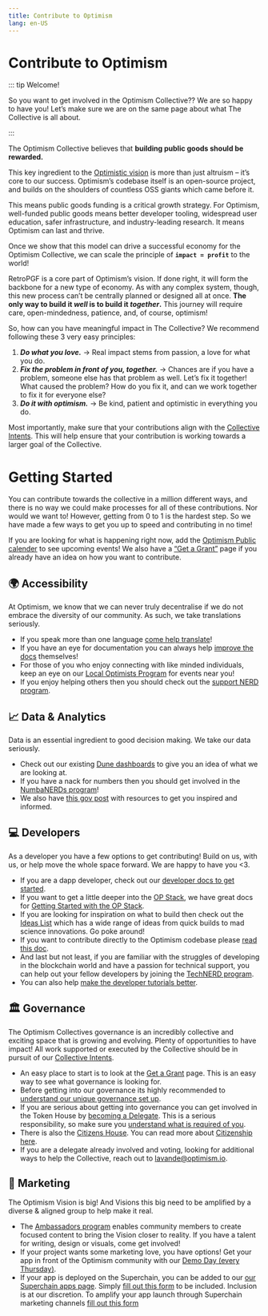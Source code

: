 ```yaml
---
title: Contribute to Optimism
lang: en-US
---
```


# Contribute to Optimism

::: tip Welcome!

So you want to get involved in the Optimism Collective?? We are so happy to have you! Let’s make sure we are on the same page about what The Collective is all about.

:::

The Optimism Collective believes that **building public goods should be rewarded.**

This key ingredient to the [Optimistic vision](https://www.optimism.io/vision) is more than just altruism – it’s core to our success. Optimism’s codebase itself is an open-source project, and builds on the shoulders of countless OSS giants which came before it.

This means public goods funding is a critical growth strategy. For Optimism, well-funded public goods means better developer tooling, widespread user education, safer infrastructure, and industry-leading research. It means Optimism can last and thrive.

Once we show that this model can drive a successful economy for the Optimism Collective, we can scale the principle of **`impact = profit`** to the world!

RetroPGF is a core part of Optimism’s vision. If done right, it will form the backbone for a new type of economy. As with any complex system, though, this new process can’t be centrally planned or designed all at once. **The only way to build it *well* is to build it *together*.** This journey will require care, open-mindedness, patience, and, of course, optimism!

So, how can you have meaningful impact in The Collective? We recommend following these 3 very easy principles:

1. ***Do what you love.*** → Real impact stems from passion, a love for what you do.
2. ***Fix the problem in front of you, together.*** → Chances are if you have a problem, someone else has that problem as well. Let’s fix it together! What caused the problem? How do you fix it, and can we work together to fix it for everyone else? 
3. ***Do it with optimism.*** → Be kind, patient and optimistic in everything you do. 

Most importantly, make sure that your contributions align with the [Collective Intents](https://gov.optimism.io/t/collective-intents/5874). This will help ensure that your contribution is working towards a larger goal of the Collective. 

# Getting Started

You can contribute towards the collective in a million different ways, and there is no way we could make processes for all of these contributions. Nor would we want to! However, getting from 0 to 1 is the hardest step. So we have made a few ways to get you up to speed and contributing in no time! 

If you are looking for what is happening right now, add the [Optimism Public calender](https://calendar.google.com/calendar/embed?src=c_4hui70itm089e7t8q50heh1kno%40group.calendar.google.com) to see upcoming events! We also have a [“Get a Grant”](../governance/get-a-grant.md) page if you already have an idea on how you want to contribute. 

## 🌍 Accessibility

At Optimism, we know that we can never truly decentralise if we do not embrace the diversity of our community. As such, we take translations seriously. 

* If you speak more than one language [come help translate](./contribution-path/translators.md)! 
* If you have an eye for documentation you can always help [improve the docs](https://github.com/ethereum-optimism/community-hub) themselves! 
* For those of you who enjoy connecting with like minded individuals, keep an eye on our [Local Optimists Program](./contribution-path/local-optimists.md) for events near you!
* If you enjoy helping others then you should check out the [support NERD program](./contribution-path/NERD-req.md).

## 📈 Data & Analytics

Data is an essential ingredient to good decision making. We take our data seriously. 

* Check out our existing [Dune dashboards](https://dune.com/optimismfnd) to give you an idea of what we are looking at. 
* If you have a nack for numbers then you should get involved in the [NumbaNERDs program](./contribution-path/numbaNERDs.md)!
* We also have [this gov post](https://gov.optimism.io/t/how-to-contribute-op-rewards-analytics/5975) with resources to get you inspired and informed.

## 💻 Developers

As a developer you have a few options to get contributing! Build on us, with us, or help move the whole space forward. We are happy to have you <3.

* If you are a dapp developer, check out our [developer docs to get started](../developers/README.md). 
* If you want to get a little deeper into the [OP Stack](https://stack.optimism.io/), we have great docs for [Getting Started with the OP Stack](https://stack.optimism.io/docs/build/getting-started/). 
* If you are looking for inspiration on what to build then check out the [Ideas List](https://github.com/orgs/ethereum-optimism/projects/31/views/3) which has a wide range of ideas from quick builds to mad science innovations. Go poke around! 
* If you want to contribute directly to the Optimism codebase please [read this doc](./technical-contributions.md).
* And last but not least, if you are familiar with the struggles of developing in the blockchain world and have a passion for technical support, you can help out your fellow developers by joining the [TechNERD program](./contribution-path/techNERDs.md). 
* You can also help [make the developer tutorials better](https://github.com/ethereum-optimism/optimism-tutorial). 

## 🏛️ Governance

The Optimism Collectives governance is an incredibly collective and exciting space that is growing and evolving. Plenty of opportunities to have impact! All work supported or executed by the Collective should be in pursuit of our [Collective Intents](https://gov.optimism.io/t/collective-intents/5874).

* An easy place to start is to look at the [Get a Grant](../governance/get-a-grant.md) page. This is an easy way to see what governance is looking for.
* Before getting into our governance its highly recommended to [understand our unique governance set up](../governance/README.md).
* If you are serious about getting into governance you can get involved in the Token House by [becoming a Delegate](../governance/delegate.md). This is a serious responsibility, so make sure you [understand what is required of you](../governance/existing-delegate.md).
* There is also the [Citizens House](../governance/citizens-house.md). You can read more about [Citizenship here](../governance/citizenship.md). 
* If you are a delegate already involved and voting, looking for additional ways to help the Collective, reach out to lavande@optimism.io.

## 🫡 Marketing

The Optimism Vision is big! And Visions this big need to be amplified by a diverse & aligned group to help make it real. 

* The [Ambassadors program](./contribution-path/Ambassador-req.md) enables community members to create focused content to bring the Vision closer to reality. If you have a talent for writing, design or visuals, come get involved! 
* If your project wants some marketing love, you have options! Get your app in front of the Optimism community with our [Demo Day (every Thursday)](./demo-day.md).
* If your app is deployed on the Superchain, you can be added to our [our Superchain apps page](https://www.optimism.io/apps). Simply [fill out this form](https://share.hsforms.com/1hUEaGvsySTK9ccNBcNmjkwqoshb) to be included. Inclusion is at our discretion. To amplify your app launch through Superchain marketing channels [fill out this form](https://share.hsforms.com/1XHQ9Io_lT0-vf9nSVoUahQqoshb)
